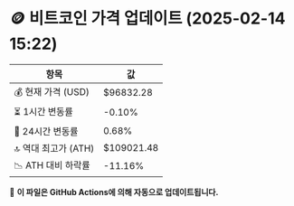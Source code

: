 # 🪙 비트코인 가격 업데이트 (2025-02-14 15:22)

| 항목                | 값 |
|--------------------|----------------|
| 💰 현재 가격 (USD) | $96832.28 |
| ⏳ 1시간 변동률    | -0.10% |
| 📆 24시간 변동률   | 0.68% |
| 🔝 역대 최고가 (ATH) | $109021.48 |
| 📉 ATH 대비 하락률 | -11.16% |

🔄 **이 파일은 GitHub Actions에 의해 자동으로 업데이트됩니다.**
